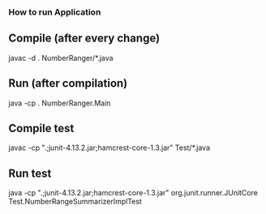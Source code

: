 ### How to run Application

## Compile (after every change)
javac -d .  NumberRanger/*.java

## Run (after compilation)
java -cp . NumberRanger.Main 

## Compile test
javac -cp ".;junit-4.13.2.jar;hamcrest-core-1.3.jar" Test/*.java

## Run test
java -cp ".;junit-4.13.2.jar;hamcrest-core-1.3.jar" org.junit.runner.JUnitCore Test.NumberRangeSummarizerImplTest 
